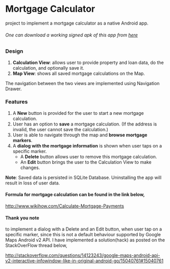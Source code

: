 # Mortgage Calculator
 project to implement a mortgage calculator as a native Android app.
 ###### One can download a working signed apk of this app from [here](https://github.com/nilamdeka23/MortgageCalculator/blob/master/signed%20apk/mortgage_calculator.apk?raw=true)
 
### Design
1. **Calculation View**: allows user to provide property and loan data, do the calculation, and optionally save it.
2. **Map View**: shows all saved mortgage calculations on the Map.

 The navigation between the two views are implemented using Navigation Drawer.
 
### Features
1. A **New** button is provided for the user to start a new mortgage calculation. 
2. User has an option to **save** a mortgage calculation. (If the address is invalid, the user cannot save the calculation.)
3. User is able to navigate through the map and **browse mortgage markers**.
4. A **dialog with the mortgage information** is shown when user taps on a specific marker.
    *  A **Delete** button allows user to remove this mortgage calculation.
    *  An **Edit** button brings the user to the Calculation View to make changes.

 **Note**:  Saved data is persisted in SQLite Database. Uninstalling the app will result in loss of user data.
 
#### Formula for mortgage calculation can be found in the link below,
 http://www.wikihow.com/Calculate-Mortgage-Payments
 
 
#### Thank you note
 to implement a dialog with a Delete and an Edit button, when user tap on a specific marker, since this is not a default behaviour supported by Google Maps Android v2 API. I have implemented a solution(hack) as posted on the StackOverFlow thread below,

http://stackoverflow.com/questions/14123243/google-maps-android-api-v2-interactive-infowindow-like-in-original-android-go/15040761#15040761
